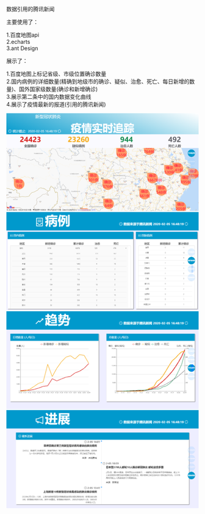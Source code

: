 数据引用的腾讯新闻

主要使用了：

   1.百度地图api  
   2.echarts  
   3.ant Design

展示了：

   1.百度地图上标记省级、市级位置确诊数量  
   2.国内病例的详细数量(精确到地级市的确诊、疑似、治愈、死亡、每日新增的数量)、国外国家级数量(确诊和新增确诊)  
   3.展示第二条中的国内数据变化曲线  
   4.展示了疫情最新的报道(引用的腾讯新闻)  

 ![image](https://github.com/patienceroll/sars-situation/blob/master/readMeData/1.png)
 ![image](https://github.com/patienceroll/sars-situation/blob/master/readMeData/2.png)  
 ![image](https://github.com/patienceroll/sars-situation/blob/master/readMeData/3.png)
 ![image](https://github.com/patienceroll/sars-situation/blob/master/readMeData/4.png)
